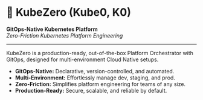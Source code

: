 # 🚀 KubeZero (Kube0, K0)

**GitOps-Native Kubernetes Platform**  
_Zero-Friction Kubernetes Platform Engineering_

---

KubeZero is a production-ready, out-of-the-box Platform Orchestrator with GitOps, designed for multi-environment Cloud Native setups.

- **GitOps-Native:** Declarative, version-controlled, and automated.
- **Multi-Environment:** Effortlessly manage dev, staging, and prod.
- **Zero-Friction:** Simplifies platform engineering for teams of any size.
- **Production-Ready:** Secure, scalable, and reliable by default.
